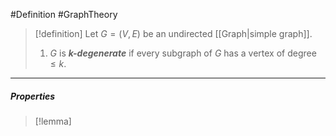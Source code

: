 #Definition #GraphTheory 

> [!definition]
> Let $G=(V,E)$ be an undirected [[Graph|simple graph]].
> 1. $G$ is ***$k$-degenerate*** if every subgraph of $G$ has a vertex of degree $\leq k$.

---
##### Properties
> [!lemma]